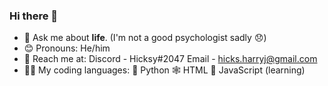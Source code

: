 ### Hi there 👋

<!--
**HarryHicks/harryhicks** is a ✨ _special_ ✨ repository because its `README.md` (this file) appears on your GitHub profile.

Here are some ideas to get you started:

- 🔭 I’m currently working on ...
- 🌱 I’m currently learning ...
- 👯 I’m looking to collaborate on ...
- 🤔 I’m looking for help with ...
- 💬 Ask me about ...
- 📫 How to reach me: ...
- 😄 Pronouns: ...
- ⚡ Fun fact: ...
-->

- 💬 Ask me about **life**. (I'm not a good psychologist sadly 😞)
- 😊 Pronouns: He/him
- 📧 Reach me at: 
                  Discord - Hicksy#2047
                  Email - hicks.harryj@gmail.com
- 👨‍💻 My coding languages:
                  🐍 Python
                  🕸 HTML
                  🧐 JavaScript (learning)
